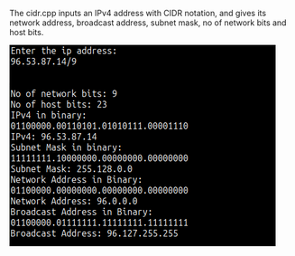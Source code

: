 
The cidr.cpp inputs an IPv4 address with CIDR notation, and gives its network address, broadcast address, subnet mask, no of network bits and host bits.


![Screenshot](cidr_output.png)
